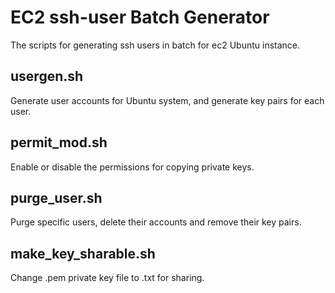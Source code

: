 # EC2 ssh-user Batch Generator
The scripts for generating ssh users in batch for ec2 Ubuntu instance.

## usergen.sh
Generate user accounts for Ubuntu system, and generate key pairs for each user.

## permit_mod.sh
Enable or disable the permissions for copying private keys.

## purge_user.sh
Purge specific users, delete their accounts and remove their key pairs.

## make_key_sharable.sh
Change .pem private key file to .txt for sharing.
